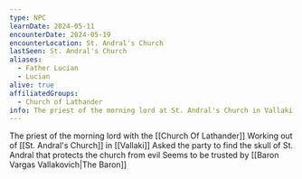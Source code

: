 ```yaml
---
type: NPC
learnDate: 2024-05-11
encounterDate: 2024-05-19
encounterLocation: St. Andral's Church
lastSeen: St. Andral's Church
aliases:
  - Father Lucian
  - Lucian
alive: true
affiliatedGroups: 
  - Church of Lathander
info: The priest of the morning lord at St. Andral's Church in Vallaki
---
```

The priest of the morning lord with the [[Church Of Lathander]] 
Working out of [[St. Andral's Church]] in [[Vallaki]] 
Asked the party to find the skull of St. Andral that protects the church from evil
Seems to be trusted by [[Baron Vargas Vallakovich|The Baron]] 